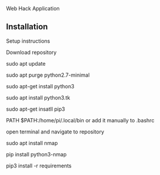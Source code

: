 Web Hack Application

## Installation

Setup instructions

Download repository

sudo apt update

sudo apt purge python2.7-minimal

sudo apt-get install python3

sudo apt install python3.tk

sudo apt-get insatll pip3


PATH $PATH:/home/pi/.local/bin or add it manually to .bashrc

open terminal and navigate to repository

sudo apt install nmap

pip install python3-nmap

pip3 install -r requirements



